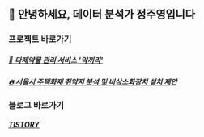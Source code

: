 ## 👋 안녕하세요, 데이터 분석가 정주영입니다 

### 프로젝트 바로가기
##### [💊 다제약물 관리 서비스 '약끼리'](https://github.com/Ju0s/Prj-Polypharmacy_MediView)
##### [🔥 서울시 주택화재 취약지 분석 및 비상소화장치 설치 제안](https://github.com/Ju0s/Prj-SeoulFireRisk)

### 블로그 바로가기
##### [TISTORY](https://juyoungeeya.tistory.com)
